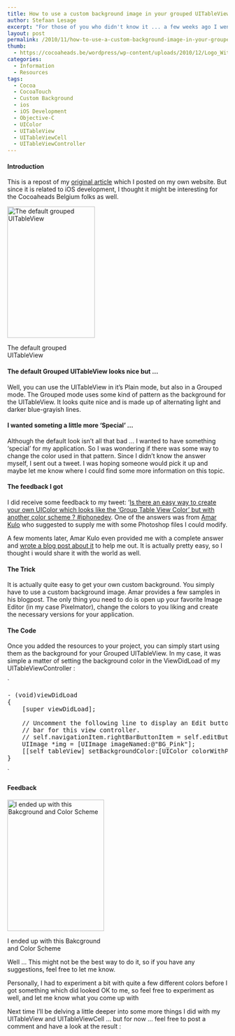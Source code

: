 ```yaml
---
title: How to use a custom background image in your grouped UITableView
author: Stefaan Lesage
excerpt: "For those of you who didn't know it ... a few weeks ago I went to the iOS Bootcamp organized by the folks at Big Nerd Ranch Europe. The course was exactly what I needed to get me started on my own app. Some pieces of the Puzzle came together quite nicely during the course, but ... I wanted more."
layout: post
permalink: /2010/11/how-to-use-a-custom-background-image-in-your-grouped-uitableview/
thumb:
  - https://cocoaheads.be/wordpress/wp-content/uploads/2010/12/Logo_Without_Name.png
categories:
  - Information
  - Resources
tags:
  - Cocoa
  - CocoaTouch
  - Custom Background
  - ios
  - iOS Development
  - Objective-C
  - UIColor
  - UITableView
  - UITableViewCell
  - UITableViewController
---
```

#### Introduction

This is a repost of my [original article][1] which I posted on my own website. But since it is related to iOS development, I thought it might be interesting for the Cocoaheads Belgium folks as well.

<div id="attachment_473" style="width: 210px" class="wp-caption alignright">
  <a href="https://cocoaheads.be/wordpress/wp-content/uploads/2010/11/Default_Grouped_TableView.png"><img src="https://cocoaheads.be/wordpress/wp-content/uploads/2010/11/Default_Grouped_TableView-200x300.png" alt="The default grouped UITableView" title="Default_Grouped_TableView" width="200" height="300" class="size-medium wp-image-473" /></a>
  
  <p class="wp-caption-text">
    The default grouped UITableView
  </p>
</div>

#### The default Grouped UITableView looks nice but &#8230;

Well, you can use the UITableView in it&#8217;s Plain mode, but also in a Grouped mode. The Grouped mode uses some kind of pattern as the background for the UITableView. It looks quite nice and is made up of alternating light and darker blue-grayish lines.

#### I wanted someting a little more &#8216;Special&#8217; &#8230;

Although the default look isn&#8217;t all that bad &#8230; I wanted to have something &#8216;special&#8217; for my application. So I was wondering if there was some way to change the color used in that pattern. Since I didn&#8217;t know the answer myself, I sent out a tweet. I was hoping someone would pick it up and maybe let me know where I could find some more information on this topic.

#### The feedback I got

I did receive some feedback to my tweet: &#8216;[Is there an easy way to create your own UIColor which looks like the &#8216;Group Table View Color&#8217; but with another color scheme ? #iphonedev][2]. One of the answers was from [Amar Kulo][3] who suggested to supply me with some Photoshop files I could modify.

A few moments later, Amar Kulo even provided me with a complete answer and [wrote a blog post about it][4] to help me out. It is actually pretty easy, so I thought i would share it with the world as well.

#### The Trick

It is actually quite easy to get your own custom background. You simply have to use a custom background image. Amar provides a few samples in his blogpost. The only thing you need to do is open up your favorite Image Editor (in my case Pixelmator), change the colors to you liking and create the necessary versions for your application. 

#### The Code

Once you added the resources to your project, you can simply start using them as the background for your Grouped UITableView. In my case, it was simple a matter of setting the background color in the ViewDidLoad of my UITableViewController :

`
<pre>- (void)viewDidLoad 
{
    [super viewDidLoad];

    // Uncomment the following line to display an Edit button in the navigation 
    // bar for this view controller.
    // self.navigationItem.rightBarButtonItem = self.editButtonItem;
	UIImage *img = [UIImage imageNamed:@"BG_Pink"];
	[[self tableView] setBackgroundColor:[UIColor colorWithPatternImage:img]];
}
</pre>
<p>`

#### Feedback

<div id="attachment_474" style="width: 231px" class="wp-caption alignright">
  <a href="https://cocoaheads.be/wordpress/wp-content/uploads/2010/11/Result.png"><img src="https://cocoaheads.be/wordpress/wp-content/uploads/2010/11/Result-221x300.png" alt="I ended up with this Bakcground and Color Scheme" title="Result" width="221" height="300" class="size-medium wp-image-474" /></a>
  
  <p class="wp-caption-text">
    I ended up with this Bakcground and Color Scheme
  </p>
</div>

Well &#8230; This might not be the best way to do it, so if you have any suggestions, feel free to let me know.

Personally, I had to experiment a bit with quite a few different colors before I got something which did looked OK to me, so feel free to experiment as well, and let me know what you come up with

Next time I&#8217;ll be delving a little deeper into some more things I did with my UITableView and UITableViewCell &#8230; but for now &#8230; feel free to post a comment and have a look at the result :

 [1]: http://bit.ly/hAUp8n
 [2]: https://twitter.com/StefaanLesage/status/2335617765613568 "Is there an easy way to create your own UIColor which looks like the 'Group Table View Color' but with another color scheme ? #iphonedev"
 [3]: http://blog.amarkulo.com "Amar Kulo"
 [4]: http://blog.amarkulo.com/custom-colored-grouped-uitableview-background-image-in-photoshop "wrote a blog post about it"